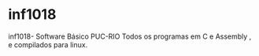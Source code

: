 # inf1018
inf1018- Software Básico PUC-RIO
Todos os programas em C e Assembly , e compilados para linux.
